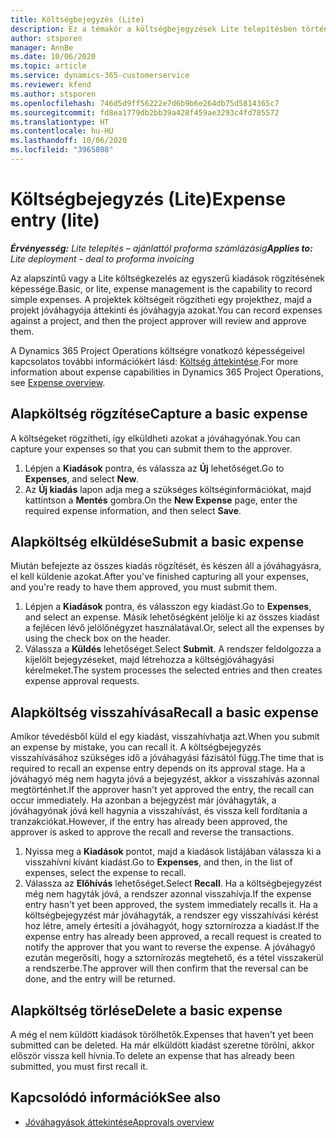 ```yaml
---
title: Költségbejegyzés (Lite)
description: Ez a témakör a költségbejegyzések Lite telepítésben történő használatának módjával kapcsolatos információkat tartalmaz.
author: stsporen
manager: AnnBe
ms.date: 10/06/2020
ms.topic: article
ms.service: dynamics-365-customerservice
ms.reviewer: kfend
ms.author: stsporen
ms.openlocfilehash: 746d5d9ff56222e7d6b9b6e264db75d5814365c7
ms.sourcegitcommit: fd8ea1779db2bb39a428f459ae3293c4fd785572
ms.translationtype: HT
ms.contentlocale: hu-HU
ms.lasthandoff: 10/06/2020
ms.locfileid: "3965808"
---
```

# <a name="expense-entry-lite"></a><span data-ttu-id="f91be-103">Költségbejegyzés (Lite)</span><span class="sxs-lookup"><span data-stu-id="f91be-103">Expense entry (lite)</span></span>

<span data-ttu-id="f91be-104">_**Érvényesség:** Lite telepítés – ajánlattól proforma számlázásig_</span><span class="sxs-lookup"><span data-stu-id="f91be-104">_**Applies to:** Lite deployment - deal to proforma invoicing_</span></span>

<span data-ttu-id="f91be-105">Az alapszintű vagy a Lite költségkezelés az egyszerű kiadások rögzítésének képessége.</span><span class="sxs-lookup"><span data-stu-id="f91be-105">Basic, or lite, expense management is the capability to record simple expenses.</span></span> <span data-ttu-id="f91be-106">A projektek költségeit rögzítheti egy projekthez, majd a projekt jóváhagyója áttekinti és jóváhagyja azokat.</span><span class="sxs-lookup"><span data-stu-id="f91be-106">You can record expenses against a project, and then the project approver will review and approve them.</span></span>

<span data-ttu-id="f91be-107">A Dynamics 365 Project Operations költségre vonatkozó képességeivel kapcsolatos további információkért lásd: [Költség áttekintése](expense-overview.md).</span><span class="sxs-lookup"><span data-stu-id="f91be-107">For more information about expense capabilities in Dynamics 365 Project Operations, see [Expense overview](expense-overview.md).</span></span>

## <a name="capture-a-basic-expense"></a><span data-ttu-id="f91be-108">Alapköltség rögzítése</span><span class="sxs-lookup"><span data-stu-id="f91be-108">Capture a basic expense</span></span>

<span data-ttu-id="f91be-109">A költségeket rögzítheti, így elküldheti azokat a jóváhagyónak.</span><span class="sxs-lookup"><span data-stu-id="f91be-109">You can capture your expenses so that you can submit them to the approver.</span></span>

1. <span data-ttu-id="f91be-110">Lépjen a **Kiadások** pontra, és válassza az **Új** lehetőséget.</span><span class="sxs-lookup"><span data-stu-id="f91be-110">Go to **Expenses**, and select **New**.</span></span>
2. <span data-ttu-id="f91be-111">Az **Új kiadás** lapon adja meg a szükséges költséginformációkat, majd kattintson a **Mentés** gombra.</span><span class="sxs-lookup"><span data-stu-id="f91be-111">On the **New Expense** page, enter the required expense information, and then select **Save**.</span></span>

## <a name="submit-a-basic-expense"></a><span data-ttu-id="f91be-112">Alapköltség elküldése</span><span class="sxs-lookup"><span data-stu-id="f91be-112">Submit a basic expense</span></span>

<span data-ttu-id="f91be-113">Miután befejezte az összes kiadás rögzítését, és készen áll a jóváhagyásra, el kell küldenie azokat.</span><span class="sxs-lookup"><span data-stu-id="f91be-113">After you've finished capturing all your expenses, and you're ready to have them approved, you must submit them.</span></span>

1. <span data-ttu-id="f91be-114">Lépjen a **Kiadások** pontra, és válasszon egy kiadást.</span><span class="sxs-lookup"><span data-stu-id="f91be-114">Go to **Expenses**, and select an expense.</span></span> <span data-ttu-id="f91be-115">Másik lehetőségként jelölje ki az összes kiadást a fejlécen lévő jelölőnégyzet használatával.</span><span class="sxs-lookup"><span data-stu-id="f91be-115">Or, select all the expenses by using the check box on the header.</span></span>
2. <span data-ttu-id="f91be-116">Válassza a **Küldés** lehetőséget.</span><span class="sxs-lookup"><span data-stu-id="f91be-116">Select **Submit**.</span></span> <span data-ttu-id="f91be-117">A rendszer feldolgozza a kijelölt bejegyzéseket, majd létrehozza a költségjóváhagyási kérelmeket.</span><span class="sxs-lookup"><span data-stu-id="f91be-117">The system processes the selected entries and then creates expense approval requests.</span></span>

## <a name="recall-a-basic-expense"></a><span data-ttu-id="f91be-118">Alapköltség visszahívása</span><span class="sxs-lookup"><span data-stu-id="f91be-118">Recall a basic expense</span></span>

<span data-ttu-id="f91be-119">Amikor tévedésből küld el egy kiadást, visszahívhatja azt.</span><span class="sxs-lookup"><span data-stu-id="f91be-119">When you submit an expense by mistake, you can recall it.</span></span> <span data-ttu-id="f91be-120">A költségbejegyzés visszahívásához szükséges idő a jóváhagyási fázisától függ.</span><span class="sxs-lookup"><span data-stu-id="f91be-120">The time that is required to recall an expense entry depends on its approval stage.</span></span>  <span data-ttu-id="f91be-121">Ha a jóváhagyó még nem hagyta jóvá a bejegyzést, akkor a visszahívás azonnal megtörténhet.</span><span class="sxs-lookup"><span data-stu-id="f91be-121">If the approver hasn't yet approved the entry, the recall can occur immediately.</span></span> <span data-ttu-id="f91be-122">Ha azonban a bejegyzést már jóváhagyták, a jóváhagyónak jóvá kell hagynia a visszahívást, és vissza kell fordítania a tranzakciókat.</span><span class="sxs-lookup"><span data-stu-id="f91be-122">However, if the entry has already been approved, the approver is asked to approve the recall and reverse the transactions.</span></span>

1. <span data-ttu-id="f91be-123">Nyissa meg a **Kiadások** pontot, majd a kiadások listájában válassza ki a visszahívni kívánt kiadást.</span><span class="sxs-lookup"><span data-stu-id="f91be-123">Go to **Expenses**, and then, in the list of expenses, select the expense to recall.</span></span>
2. <span data-ttu-id="f91be-124">Válassza az **Előhívás** lehetőséget.</span><span class="sxs-lookup"><span data-stu-id="f91be-124">Select **Recall**.</span></span> <span data-ttu-id="f91be-125">Ha a költségbejegyzést még nem hagyták jóvá, a rendszer azonnal visszahívja.</span><span class="sxs-lookup"><span data-stu-id="f91be-125">If the expense entry hasn't yet been approved, the system immediately recalls it.</span></span> <span data-ttu-id="f91be-126">Ha a költségbejegyzést már jóváhagyták, a rendszer egy visszahívási kérést hoz létre, amely értesíti a jóváhagyót, hogy sztornírozza a kiadást.</span><span class="sxs-lookup"><span data-stu-id="f91be-126">If the expense entry has already been approved, a recall request is created to notify the approver that you want to reverse the expense.</span></span> <span data-ttu-id="f91be-127">A jóváhagyó ezután megerősíti, hogy a sztornírozás megtehető, és a tétel visszakerül a rendszerbe.</span><span class="sxs-lookup"><span data-stu-id="f91be-127">The approver will then confirm that the reversal can be done, and the entry will be returned.</span></span>

## <a name="delete-a-basic-expense"></a><span data-ttu-id="f91be-128">Alapköltség törlése</span><span class="sxs-lookup"><span data-stu-id="f91be-128">Delete a basic expense</span></span>

<span data-ttu-id="f91be-129">A még el nem küldött kiadások törölhetők.</span><span class="sxs-lookup"><span data-stu-id="f91be-129">Expenses that haven't yet been submitted can be deleted.</span></span> <span data-ttu-id="f91be-130">Ha már elküldött kiadást szeretne törölni, akkor először vissza kell hívnia.</span><span class="sxs-lookup"><span data-stu-id="f91be-130">To delete an expense that has already been submitted, you must first recall it.</span></span>

## <a name="see-also"></a><span data-ttu-id="f91be-131">Kapcsolódó információk</span><span class="sxs-lookup"><span data-stu-id="f91be-131">See also</span></span>

- [<span data-ttu-id="f91be-132">Jóváhagyások áttekintése</span><span class="sxs-lookup"><span data-stu-id="f91be-132">Approvals overview</span></span>](../approvals/approvals-overview.md)
